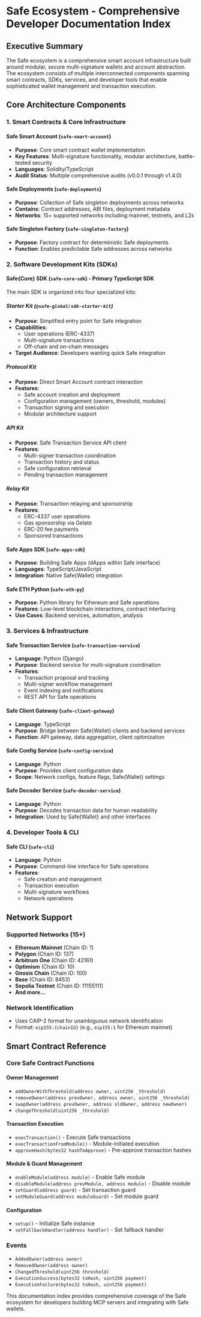 # Safe Ecosystem - Comprehensive Developer Documentation Index

## Executive Summary

The Safe ecosystem is a comprehensive smart account infrastructure built around modular, secure multi-signature wallets and account abstraction. The ecosystem consists of multiple interconnected components spanning smart contracts, SDKs, services, and developer tools that enable sophisticated wallet management and transaction execution.

## Core Architecture Components

### 1. Smart Contracts & Core Infrastructure

#### Safe Smart Account (`safe-smart-account`)
- **Purpose**: Core smart contract wallet implementation
- **Key Features**: Multi-signature functionality, modular architecture, battle-tested security
- **Languages**: Solidity/TypeScript
- **Audit Status**: Multiple comprehensive audits (v0.0.1 through v1.4.0)

#### Safe Deployments (`safe-deployments`)
- **Purpose**: Collection of Safe singleton deployments across networks
- **Contains**: Contract addresses, ABI files, deployment metadata
- **Networks**: 15+ supported networks including mainnet, testnets, and L2s

#### Safe Singleton Factory (`safe-singleton-factory`)
- **Purpose**: Factory contract for deterministic Safe deployments
- **Function**: Enables predictable Safe addresses across networks

### 2. Software Development Kits (SDKs)

#### Safe{Core} SDK (`safe-core-sdk`) - Primary TypeScript SDK
The main SDK is organized into four specialized kits:

##### Starter Kit (`@safe-global/sdk-starter-kit`)
- **Purpose**: Simplified entry point for Safe integration
- **Capabilities**: 
  - User operations (ERC-4337)
  - Multi-signature transactions
  - Off-chain and on-chain messages
- **Target Audience**: Developers wanting quick Safe integration

##### Protocol Kit
- **Purpose**: Direct Smart Account contract interaction
- **Features**:
  - Safe account creation and deployment
  - Configuration management (owners, threshold, modules)
  - Transaction signing and execution
  - Modular architecture support

##### API Kit  
- **Purpose**: Safe Transaction Service API client
- **Features**:
  - Multi-signer transaction coordination
  - Transaction history and status
  - Safe configuration retrieval
  - Pending transaction management

##### Relay Kit
- **Purpose**: Transaction relaying and sponsorship
- **Features**:
  - ERC-4337 user operations
  - Gas sponsorship via Gelato
  - ERC-20 fee payments
  - Sponsored transactions

#### Safe Apps SDK (`safe-apps-sdk`)
- **Purpose**: Building Safe Apps (dApps within Safe interface)  
- **Languages**: TypeScript/JavaScript
- **Integration**: Native Safe{Wallet} integration

#### Safe ETH Python (`safe-eth-py`)
- **Purpose**: Python library for Ethereum and Safe operations
- **Features**: Low-level blockchain interactions, contract interfacing
- **Use Cases**: Backend services, automation, analysis

### 3. Services & Infrastructure

#### Safe Transaction Service (`safe-transaction-service`)
- **Language**: Python (Django)
- **Purpose**: Backend service for multi-signature coordination
- **Features**:
  - Transaction proposal and tracking
  - Multi-signer workflow management
  - Event indexing and notifications
  - REST API for Safe operations

#### Safe Client Gateway (`safe-client-gateway`)
- **Language**: TypeScript
- **Purpose**: Bridge between Safe{Wallet} clients and backend services
- **Function**: API gateway, data aggregation, client optimization

#### Safe Config Service (`safe-config-service`)
- **Language**: Python
- **Purpose**: Provides client configuration data
- **Scope**: Network configs, feature flags, Safe{Wallet} settings

#### Safe Decoder Service (`safe-decoder-service`)
- **Language**: Python  
- **Purpose**: Decodes transaction data for human readability
- **Integration**: Used by Safe{Wallet} and other interfaces

### 4. Developer Tools & CLI

#### Safe CLI (`safe-cli`)
- **Language**: Python
- **Purpose**: Command-line interface for Safe operations
- **Features**:
  - Safe creation and management
  - Transaction execution
  - Multi-signature workflows
  - Network operations

## Network Support

### Supported Networks (15+)
- **Ethereum Mainnet** (Chain ID: 1)
- **Polygon** (Chain ID: 137) 
- **Arbitrum One** (Chain ID: 42161)
- **Optimism** (Chain ID: 10)
- **Gnosis Chain** (Chain ID: 100)
- **Base** (Chain ID: 8453)
- **Sepolia Testnet** (Chain ID: 11155111)
- **And more...**

### Network Identification
- Uses CAIP-2 format for unambiguous network identification
- Format: `eip155:{chainId}` (e.g., `eip155:1` for Ethereum mainnet)

## Smart Contract Reference

### Core Safe Contract Functions

#### Owner Management
- `addOwnerWithThreshold(address owner, uint256 _threshold)`
- `removeOwner(address prevOwner, address owner, uint256 _threshold)`
- `swapOwner(address prevOwner, address oldOwner, address newOwner)`
- `changeThreshold(uint256 _threshold)`

#### Transaction Execution
- `execTransaction()` - Execute Safe transactions
- `execTransactionFromModule()` - Module-initiated execution
- `approveHash(bytes32 hashToApprove)` - Pre-approve transaction hashes

#### Module & Guard Management
- `enableModule(address module)` - Enable Safe module
- `disableModule(address prevModule, address module)` - Disable module
- `setGuard(address guard)` - Set transaction guard
- `setModuleGuard(address moduleGuard)` - Set module guard

#### Configuration
- `setup()` - Initialize Safe instance
- `setFallbackHandler(address handler)` - Set fallback handler

### Events
- `AddedOwner(address owner)`
- `RemovedOwner(address owner)` 
- `ChangedThreshold(uint256 threshold)`
- `ExecutionSuccess(bytes32 txHash, uint256 payment)`
- `ExecutionFailure(bytes32 txHash, uint256 payment)`

This documentation index provides comprehensive coverage of the Safe ecosystem for developers building MCP servers and integrating with Safe wallets.